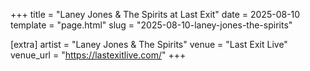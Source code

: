 +++
title = "Laney Jones & The Spirits at Last Exit"
date = 2025-08-10
template = "page.html"
slug = "2025-08-10-laney-jones-the-spirits"

[extra]
artist = "Laney Jones & The Spirits"
venue = "Last Exit Live"
venue_url = "https://lastexitlive.com/"
+++
